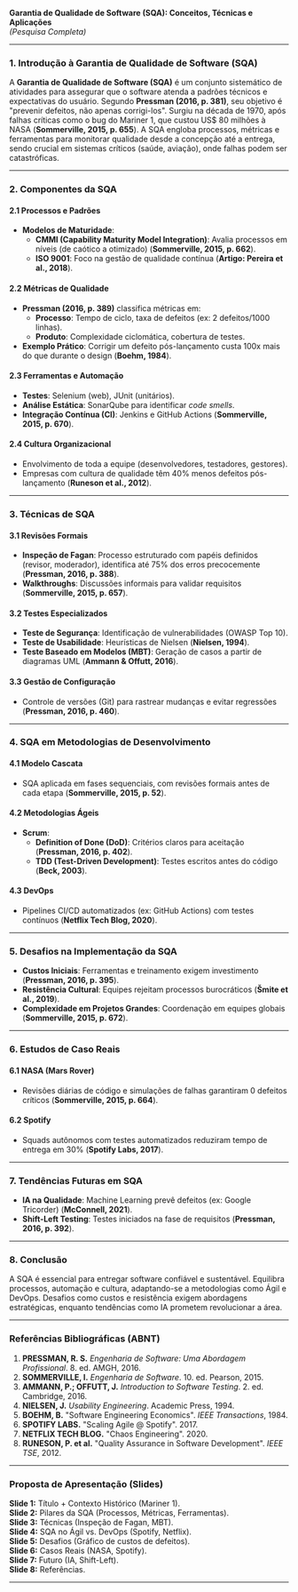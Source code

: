 **Garantia de Qualidade de Software (SQA): Conceitos, Técnicas e Aplicações**  
*(Pesquisa Completa)*  

---

### **1. Introdução à Garantia de Qualidade de Software (SQA)**  
A **Garantia de Qualidade de Software (SQA)** é um conjunto sistemático de atividades para assegurar que o software atenda a padrões técnicos e expectativas do usuário. Segundo **Pressman (2016, p. 381)**, seu objetivo é "prevenir defeitos, não apenas corrigi-los". Surgiu na década de 1970, após falhas críticas como o bug do Mariner 1, que custou US$ 80 milhões à NASA (**Sommerville, 2015, p. 655**). A SQA engloba processos, métricas e ferramentas para monitorar qualidade desde a concepção até a entrega, sendo crucial em sistemas críticos (saúde, aviação), onde falhas podem ser catastróficas.  

---

### **2. Componentes da SQA**  
#### **2.1 Processos e Padrões**  
- **Modelos de Maturidade**:  
  - **CMMI (Capability Maturity Model Integration)**: Avalia processos em níveis (de caótico a otimizado) (**Sommerville, 2015, p. 662**).  
  - **ISO 9001**: Foco na gestão de qualidade contínua (**Artigo: Pereira et al., 2018**).  

#### **2.2 Métricas de Qualidade**  
- **Pressman (2016, p. 389)** classifica métricas em:  
  - **Processo**: Tempo de ciclo, taxa de defeitos (ex: 2 defeitos/1000 linhas).  
  - **Produto**: Complexidade ciclomática, cobertura de testes.  
- **Exemplo Prático**: Corrigir um defeito pós-lançamento custa 100x mais do que durante o design (**Boehm, 1984**).  

#### **2.3 Ferramentas e Automação**  
- **Testes**: Selenium (web), JUnit (unitários).  
- **Análise Estática**: SonarQube para identificar *code smells*.  
- **Integração Contínua (CI)**: Jenkins e GitHub Actions (**Sommerville, 2015, p. 670**).  

#### **2.4 Cultura Organizacional**  
- Envolvimento de toda a equipe (desenvolvedores, testadores, gestores).  
- Empresas com cultura de qualidade têm 40% menos defeitos pós-lançamento (**Runeson et al., 2012**).  

---

### **3. Técnicas de SQA**  
#### **3.1 Revisões Formais**  
- **Inspeção de Fagan**: Processo estruturado com papéis definidos (revisor, moderador), identifica até 75% dos erros precocemente (**Pressman, 2016, p. 388**).  
- **Walkthroughs**: Discussões informais para validar requisitos (**Sommerville, 2015, p. 657**).  

#### **3.2 Testes Especializados**  
- **Teste de Segurança**: Identificação de vulnerabilidades (OWASP Top 10).  
- **Teste de Usabilidade**: Heurísticas de Nielsen (**Nielsen, 1994**).  
- **Teste Baseado em Modelos (MBT)**: Geração de casos a partir de diagramas UML (**Ammann & Offutt, 2016**).  

#### **3.3 Gestão de Configuração**  
- Controle de versões (Git) para rastrear mudanças e evitar regressões (**Pressman, 2016, p. 460**).  

---

### **4. SQA em Metodologias de Desenvolvimento**  
#### **4.1 Modelo Cascata**  
- SQA aplicada em fases sequenciais, com revisões formais antes de cada etapa (**Sommerville, 2015, p. 52**).  

#### **4.2 Metodologias Ágeis**  
- **Scrum**:  
  - **Definition of Done (DoD)**: Critérios claros para aceitação (**Pressman, 2016, p. 402**).  
  - **TDD (Test-Driven Development)**: Testes escritos antes do código (**Beck, 2003**).  

#### **4.3 DevOps**  
- Pipelines CI/CD automatizados (ex: GitHub Actions) com testes contínuos (**Netflix Tech Blog, 2020**).  

---

### **5. Desafios na Implementação da SQA**  
- **Custos Iniciais**: Ferramentas e treinamento exigem investimento (**Pressman, 2016, p. 395**).  
- **Resistência Cultural**: Equipes rejeitam processos burocráticos (**Šmite et al., 2019**).  
- **Complexidade em Projetos Grandes**: Coordenação em equipes globais (**Sommerville, 2015, p. 672**).  

---

### **6. Estudos de Caso Reais**  
#### **6.1 NASA (Mars Rover)**  
- Revisões diárias de código e simulações de falhas garantiram 0 defeitos críticos (**Sommerville, 2015, p. 664**).  

#### **6.2 Spotify**  
- Squads autônomos com testes automatizados reduziram tempo de entrega em 30% (**Spotify Labs, 2017**).  

---

### **7. Tendências Futuras em SQA**  
- **IA na Qualidade**: Machine Learning prevê defeitos (ex: Google Tricorder) (**McConnell, 2021**).  
- **Shift-Left Testing**: Testes iniciados na fase de requisitos (**Pressman, 2016, p. 392**).  

---

### **8. Conclusão**  
A SQA é essencial para entregar software confiável e sustentável. Equilibra processos, automação e cultura, adaptando-se a metodologias como Ágil e DevOps. Desafios como custos e resistência exigem abordagens estratégicas, enquanto tendências como IA prometem revolucionar a área.  

---

### **Referências Bibliográficas (ABNT)**  
1. **PRESSMAN, R. S.** *Engenharia de Software: Uma Abordagem Profissional*. 8. ed. AMGH, 2016.  
2. **SOMMERVILLE, I.** *Engenharia de Software*. 10. ed. Pearson, 2015.  
3. **AMMANN, P.; OFFUTT, J.** *Introduction to Software Testing*. 2. ed. Cambridge, 2016.  
4. **NIELSEN, J.** *Usability Engineering*. Academic Press, 1994.  
5. **BOEHM, B.** "Software Engineering Economics". *IEEE Transactions*, 1984.  
6. **SPOTIFY LABS.** "Scaling Agile @ Spotify". 2017.  
7. **NETFLIX TECH BLOG.** "Chaos Engineering". 2020.  
8. **RUNESON, P. et al.** "Quality Assurance in Software Development". *IEEE TSE*, 2012.  

---

### **Proposta de Apresentação (Slides)**  
**Slide 1:** Título + Contexto Histórico (Mariner 1).  
**Slide 2:** Pilares da SQA (Processos, Métricas, Ferramentas).  
**Slide 3:** Técnicas (Inspeção de Fagan, MBT).  
**Slide 4:** SQA no Ágil vs. DevOps (Spotify, Netflix).  
**Slide 5:** Desafios (Gráfico de custos de defeitos).  
**Slide 6:** Casos Reais (NASA, Spotify).  
**Slide 7:** Futuro (IA, Shift-Left).  
**Slide 8:** Referências.  

--- 